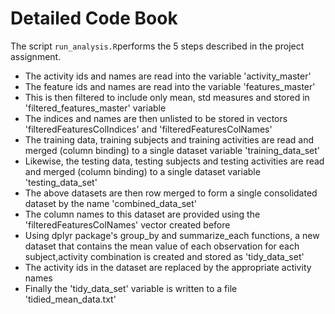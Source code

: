 # Detailed Code Book

The script `run_analysis.R`performs the 5 steps described in the project assignment.

* The activity ids and names are read into the variable 'activity_master'
* The feature ids and names are read into the variable 'features_master'
* This is then filtered to include only mean, std measures and stored in 'filtered_features_master' variable
* The indices and names are then unlisted to be stored in vectors 'filteredFeaturesColIndices' and 'filteredFeaturesColNames'
* The training data, training subjects and training activities are read and merged (column binding) to a single dataset variable 'training_data_set'
* Likewise, the testing data, testing subjects and testing activities are read and merged (column binding) to a single dataset variable 'testing_data_set'
* The above datasets are then row merged to form a single consolidated dataset by the name 'combined_data_set'
* The column names to this dataset are provided using the 'filteredFeaturesColNames' vector created before
* Using dplyr package's group_by and summarize_each functions, a new dataset that contains the mean value of each observation for each subject,activity combination is created and stored as 'tidy_data_set'
* The activity ids in the dataset are replaced by the appropriate activity names
* Finally the 'tidy_data_set' variable is written to a file 'tidied_mean_data.txt'